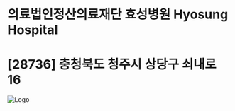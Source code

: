 # 의료법인정산의료재단 효성병원 Hyosung Hospital
# [28736] 충청북도 청주시 상당구 쇠내로 16
![Logo](../../images/logo.png "효성병원 로고")
